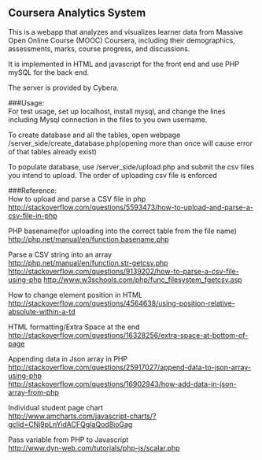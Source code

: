 ## Coursera Analytics System

This is a webapp that analyzes and visualizes learner data from Massive Open Online Course (MOOC) Coursera, including their demographics, assessments, marks, course progress, and discussions.

It is implemented in HTML and javascript for the front end and use PHP mySQL for the back end.

The server is provided by Cybera.


###Usage:   
For test usage, set up localhost, install mysql, and change the lines including Mysql connection in the files to you own username.

To create database and all the tables, open webpage /server_side/create_database.php(opening more than once will cause error of that tables already exist)

To populate database, use /server_side/upload.php and submit the csv files you intend to upload. The order of uploading csv file is enforced 



       
###Reference:    
How to upload and parse a CSV file in php   
http://stackoverflow.com/questions/5593473/how-to-upload-and-parse-a-csv-file-in-php

PHP basename(for uploading into the correct table from the file name)   
http://php.net/manual/en/function.basename.php

Parse a CSV string into an array   
http://php.net/manual/en/function.str-getcsv.php
http://stackoverflow.com/questions/9139202/how-to-parse-a-csv-file-using-php
http://www.w3schools.com/php/func_filesystem_fgetcsv.asp  
   
How to change element position in HTML  
http://stackoverflow.com/questions/4564638/using-position-relative-absolute-within-a-td  

HTML formatting/Extra Space at the end
http://stackoverflow.com/questions/16328256/extra-space-at-bottom-of-page  
  
Appending data in Json array in PHP  
http://stackoverflow.com/questions/25917027/append-data-to-json-array-using-php  
http://stackoverflow.com/questions/16902943/how-add-data-in-json-array-from-php
  
Individual student page chart  
http://www.amcharts.com/javascript-charts/?gclid=CNj9pLnYidACFQgIaQod8ioGag  
  
Pass variable from PHP to Javascript  
http://www.dyn-web.com/tutorials/php-js/scalar.php  
